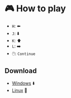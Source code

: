 # 🎮 How to play

- `H`: ⬅️
- `J`: ⬇️
- `K`: ⬆️
- `L`: ➡️
- 🖱️: `Continue`

## Download

- [Windows](link_tải_cho_windows) ⬇️
- [Linux](link_tải_cho_linux) 🐧
